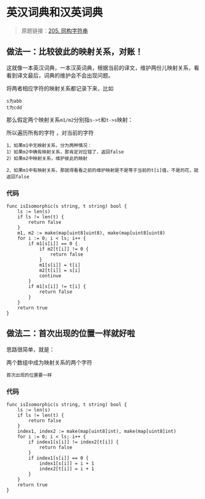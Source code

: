 # 英汉词典和汉英词典
> 原题链接：[205. 同构字符串](https://leetcode-cn.com/problems/isomorphic-strings/)

## 做法一：比较彼此的映射关系，对账！
这就像一本英汉词典，一本汉英词典，根据当前的译文，维护两份儿映射关系，看看到译文最后，词典的维护会不会出现问题。


将两者相应字符的映射关系都记录下来，比如
```
s为abb
t为cdd
```
那么假定两个映射关系``m1/m2``分别指``s->t``和``t->s``映射：

所以遍历所有的字符 ，对当前的字符
```
1、如果m1中无映射关系，分为两种情况：
1）如果m2中确有映射关系，那肯定对应错了，返回false
2）如果m2中映射关系，维护彼此的映射

2、如果m1中有映射关系，那就得看看之前的维护映射是不是等于当前的t[i]值，不是的花，就返回false
```
### 代码

```golang
func isIsomorphic(s string, t string) bool {
	ls := len(s)
	if ls != len(t) {
		return false
	}
	m1, m2 := make(map[uint8]uint8), make(map[uint8]uint8)
	for i := 0; i < ls; i++ {
		if m1[s[i]] == 0 {
			if m2[t[i]] != 0 {
				return false
			}
			m1[s[i]] = t[i]
			m2[t[i]] = s[i]
			continue
		}
		if m1[s[i]] != t[i] {
			return false
		}
	}
	return true
}
```

## 做法二：首次出现的位置一样就好啦
思路很简单，就是：

两个数组中成为映射关系的两个字符
```
首次出现的位置要一样
```

### 代码

```golang
func isIsomorphic(s string, t string) bool {
	ls := len(s)
	if ls != len(t) {
		return false
	}
	index1, index2 := make(map[uint8]int), make(map[uint8]int)
	for i := 0; i < ls; i++ {
		if index1[s[i]] != index2[t[i]] {
			return false
		}
		if index1[s[i]] == 0 {
			index1[s[i]] = i + 1
			index2[t[i]] = i + 1
		}
	}
	return true
}
```

